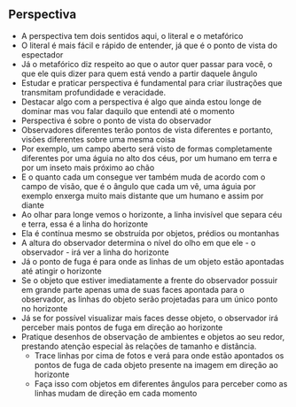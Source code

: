 ## Perspectiva
- A perspectiva tem dois sentidos aqui, o literal e o metafórico
- O literal é mais fácil e rápido de entender, já que é o ponto de vista do espectador
- Já o metafórico diz respeito ao que o autor quer passar para você, o que ele quis dizer para quem está vendo a partir daquele ângulo
- Estudar e praticar perspectiva é fundamental para criar ilustrações que transmitam profundidade e veracidade.
- Destacar algo com a perspectiva é algo que ainda estou longe de dominar mas vou falar daquilo que entendi até o momento
- Perspectiva é sobre o ponto de vista do observador
- Observadores diferentes terão pontos de vista diferentes e portanto, visões diferentes sobre uma mesma coisa
- Por exemplo, um campo aberto será visto de formas completamente diferentes por uma águia no alto dos céus, por um humano em terra e por um inseto mais próximo ao chão
- E o quanto cada um consegue ver também muda de acordo com o campo de visão, que é o ângulo que cada um vê, uma águia por exemplo enxerga muito mais distante que um humano e assim por diante
- Ao olhar para longe vemos o horizonte, a linha invisível que separa céu e terra, essa é a linha do horizonte
- Ela é contínua mesmo se obstruída por objetos, prédios ou montanhas
- A altura do observador determina o nível do olho em que ele - o observador - irá ver a linha do horizonte
- Já o ponto de fuga é para onde as linhas de um objeto estão apontadas até atingir o horizonte
- Se o objeto que estiver imediatamente a frente do observador possuir em grande parte apenas uma de suas faces apontada para o observador, as linhas do objeto serão projetadas para um único ponto no horizonte
- Já se for possível visualizar mais faces desse objeto, o observador irá perceber mais pontos de fuga em direção ao horizonte
- Pratique desenhos de observação de ambientes e objetos ao seu redor, prestando atenção especial às relações de tamanho e distância.
	- Trace linhas por cima de fotos e verá para onde estão apontados os pontos de fuga de cada objeto presente na imagem em direção ao horizonte
	- Faça isso com objetos em diferentes ângulos para perceber como as linhas mudam de direção em cada momento